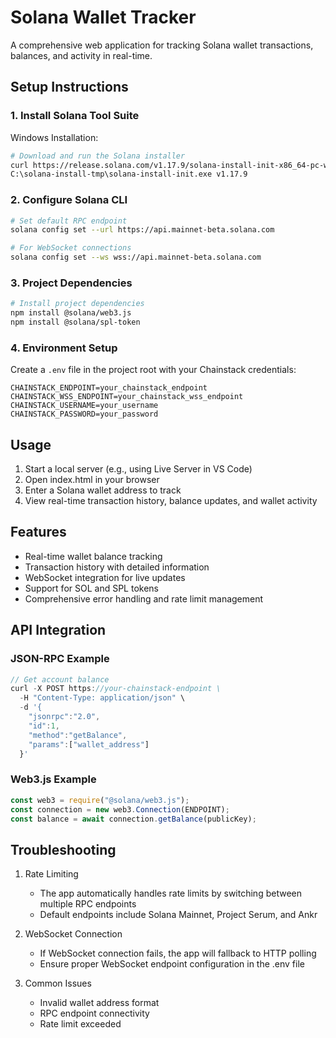 # Solana Wallet Tracker

A comprehensive web application for tracking Solana wallet transactions, balances, and activity in real-time.

## Setup Instructions

### 1. Install Solana Tool Suite

Windows Installation:
```bash
# Download and run the Solana installer
curl https://release.solana.com/v1.17.9/solana-install-init-x86_64-pc-windows-msvc.exe --output C:\solana-install-tmp\solana-install-init.exe --create-dirs
C:\solana-install-tmp\solana-install-init.exe v1.17.9
```

### 2. Configure Solana CLI

```bash
# Set default RPC endpoint
solana config set --url https://api.mainnet-beta.solana.com

# For WebSocket connections
solana config set --ws wss://api.mainnet-beta.solana.com
```

### 3. Project Dependencies

```bash
# Install project dependencies
npm install @solana/web3.js
npm install @solana/spl-token
```

### 4. Environment Setup

Create a `.env` file in the project root with your Chainstack credentials:
```
CHAINSTACK_ENDPOINT=your_chainstack_endpoint
CHAINSTACK_WSS_ENDPOINT=your_chainstack_wss_endpoint
CHAINSTACK_USERNAME=your_username
CHAINSTACK_PASSWORD=your_password
```

## Usage

1. Start a local server (e.g., using Live Server in VS Code)
2. Open index.html in your browser
3. Enter a Solana wallet address to track
4. View real-time transaction history, balance updates, and wallet activity

## Features

- Real-time wallet balance tracking
- Transaction history with detailed information
- WebSocket integration for live updates
- Support for SOL and SPL tokens
- Comprehensive error handling and rate limit management

## API Integration

### JSON-RPC Example
```javascript
// Get account balance
curl -X POST https://your-chainstack-endpoint \
  -H "Content-Type: application/json" \
  -d '{
    "jsonrpc":"2.0",
    "id":1,
    "method":"getBalance",
    "params":["wallet_address"]
  }'
```

### Web3.js Example
```javascript
const web3 = require("@solana/web3.js");
const connection = new web3.Connection(ENDPOINT);
const balance = await connection.getBalance(publicKey);
```

## Troubleshooting

1. Rate Limiting
   - The app automatically handles rate limits by switching between multiple RPC endpoints
   - Default endpoints include Solana Mainnet, Project Serum, and Ankr

2. WebSocket Connection
   - If WebSocket connection fails, the app will fallback to HTTP polling
   - Ensure proper WebSocket endpoint configuration in the .env file

3. Common Issues
   - Invalid wallet address format
   - RPC endpoint connectivity
   - Rate limit exceeded
